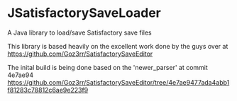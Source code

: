 # JSatisfactorySaveLoader
A Java library to load/save Satisfactory save files

This library is based heavily on the excellent work done by the guys over at https://github.com/Goz3rr/SatisfactorySaveEditor

The inital build is being done based on the 'newer_parser' at commit 4e7ae94 https://github.com/Goz3rr/SatisfactorySaveEditor/tree/4e7ae9477ada4abb1f81283c78812c6ae9e223f9
